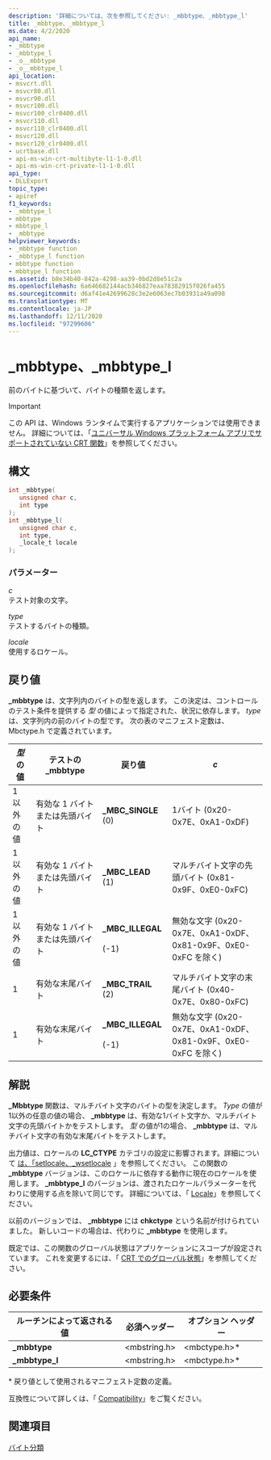 ```yaml
---
description: '詳細については、次を参照してください: _mbbtype、_mbbtype_l'
title: _mbbtype、_mbbtype_l
ms.date: 4/2/2020
api_name:
- _mbbtype
- _mbbtype_l
- _o__mbbtype
- _o__mbbtype_l
api_location:
- msvcrt.dll
- msvcr80.dll
- msvcr90.dll
- msvcr100.dll
- msvcr100_clr0400.dll
- msvcr110.dll
- msvcr110_clr0400.dll
- msvcr120.dll
- msvcr120_clr0400.dll
- ucrtbase.dll
- api-ms-win-crt-multibyte-l1-1-0.dll
- api-ms-win-crt-private-l1-1-0.dll
api_type:
- DLLExport
topic_type:
- apiref
f1_keywords:
- _mbbtype_l
- mbbtype
- mbbtype_l
- _mbbtype
helpviewer_keywords:
- _mbbtype function
- _mbbtype_l function
- mbbtype function
- mbbtype_l function
ms.assetid: b8e34b40-842a-4298-aa39-0bd2d8e51c2a
ms.openlocfilehash: 6a646682144acb346827eaa78382915f026fa455
ms.sourcegitcommit: d6af41e42699628c3e2e6063ec7b03931a49a098
ms.translationtype: MT
ms.contentlocale: ja-JP
ms.lasthandoff: 12/11/2020
ms.locfileid: "97299606"
---
```

# <a name="_mbbtype-_mbbtype_l"></a>_mbbtype、_mbbtype_l

前のバイトに基づいて、バイトの種類を返します。

> [!IMPORTANT]
> この API は、Windows ランタイムで実行するアプリケーションでは使用できません。 詳細については、「[ユニバーサル Windows プラットフォーム アプリでサポートされていない CRT 関数](../../cppcx/crt-functions-not-supported-in-universal-windows-platform-apps.md)」を参照してください。

## <a name="syntax"></a>構文

```C
int _mbbtype(
   unsigned char c,
   int type
);
int _mbbtype_l(
   unsigned char c,
   int type,
   _locale_t locale
);
```

### <a name="parameters"></a>パラメーター

*c*<br/>
テスト対象の文字。

*type*<br/>
テストするバイトの種類。

*locale*<br/>
使用するロケール。

## <a name="return-value"></a>戻り値

**_mbbtype** は、文字列内のバイトの型を返します。 この決定は、コントロールのテスト条件を提供する *型* の値によって指定された、状況に依存します。 *type* は、文字列内の前のバイトの型です。 次の表のマニフェスト定数は、Mbctype.h で定義されています。

|*型* の値|テストの **_mbbtype**|戻り値|*c*|
|---------------------|--------------------------|------------------|---------|
|1 以外の値|有効な 1 バイトまたは先頭バイト|**_MBC_SINGLE** (0)|1バイト (0x20-0x7E、0xA1-0xDF)|
|1 以外の値|有効な 1 バイトまたは先頭バイト|**_MBC_LEAD** (1)|マルチバイト文字の先頭バイト (0x81-0x9F、0xE0-0xFC)|
|1 以外の値|有効な 1 バイトまたは先頭バイト|**_MBC_ILLEGAL**<br /><br /> (-1)|無効な文字 (0x20-0x7E、0xA1-0xDF、0x81-0x9F、0xE0-0xFC を除く)|
|1|有効な末尾バイト|**_MBC_TRAIL** (2)|マルチバイト文字の末尾バイト (0x40-0x7E、0x80-0xFC)|
|1|有効な末尾バイト|**_MBC_ILLEGAL**<br /><br /> (-1)|無効な文字 (0x20-0x7E、0xA1-0xDF、0x81-0x9F、0xE0-0xFC を除く)|

## <a name="remarks"></a>解説

**_Mbbtype** 関数は、マルチバイト文字のバイトの型を決定します。 *Type* の値が1以外の任意の値の場合、 **_mbbtype** は、有効な1バイト文字か、マルチバイト文字の先頭バイトかをテストします。 *型* の値が1の場合、 **_mbbtype** は、マルチバイト文字の有効な末尾バイトをテストします。

出力値は、ロケールの **LC_CTYPE** カテゴリの設定に影響されます。詳細について [は、「setlocale、_wsetlocale](setlocale-wsetlocale.md) 」を参照してください。 この関数の **_mbbtype** バージョンは、このロケールに依存する動作に現在のロケールを使用します。 **_mbbtype_l** のバージョンは、渡されたロケールパラメーターを代わりに使用する点を除いて同じです。 詳細については、「 [Locale](../../c-runtime-library/locale.md)」を参照してください。

以前のバージョンでは、 **_mbbtype** には **chkctype** という名前が付けられていました。 新しいコードの場合は、代わりに **_mbbtype** を使用します。

既定では、この関数のグローバル状態はアプリケーションにスコープが設定されています。 これを変更するには、「 [CRT でのグローバル状態](../global-state.md)」を参照してください。

## <a name="requirements"></a>必要条件

|ルーチンによって返される値|必須ヘッダー|オプション ヘッダー|
|-------------|---------------------|---------------------|
|**_mbbtype**|\<mbstring.h>|\<mbctype.h>*|
|**_mbbtype_l**|\<mbstring.h>|\<mbctype.h>*|

\* 戻り値として使用されるマニフェスト定数の定義。

互換性について詳しくは、「 [Compatibility](../../c-runtime-library/compatibility.md)」をご覧ください。

## <a name="see-also"></a>関連項目

[バイト分類](../../c-runtime-library/byte-classification.md)<br/>

